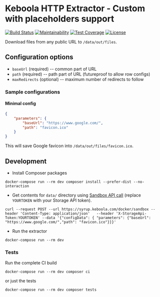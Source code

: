 # Keboola HTTP Extractor - Custom with placeholders support
 
[![Build Status](https://travis-ci.com/keboola/http-extractor-with-placeholders.svg?branch=master)](https://travis-ci.com/keboola/http-extractor-with-placeholders)
[![Maintainability](https://api.codeclimate.com/v1/badges/43e8dd8c4f2e48165160/maintainability)](https://codeclimate.com/github/keboola/http-extractor-with-placeholders/maintainability)
[![Test Coverage](https://api.codeclimate.com/v1/badges/43e8dd8c4f2e48165160/test_coverage)](https://codeclimate.com/github/keboola/http-extractor-with-placeholders/test_coverage)
[![License](https://img.shields.io/badge/license-MIT-blue.svg)](https://github.com/keboola/http-extractor-with-placeholders/blob/master/LICENSE.md)


Download files from any public URL to `/data/out/files`. 

## Configuration options

- `baseUrl` (required) -- common part of URL
- `path` (required) -- path part of URL (futureproof to allow row configs)
- `maxRedirects` (optional) -- maximum number of redirects to follow

### Sample configurations

#### Minimal config

```json
{
    "parameters": {
        "baseUrl": "https://www.google.com/",
        "path": "favicon.ico"
    }
}
```

This will save Google favicon into `/data/out/files/favicon.ico`. 

## Development

- Install Composer packages

```
docker-compose run --rm dev composer install --prefer-dist --no-interaction
```

- Get contents for `data/` directory using [Sandbox API call](https://developers.keboola.com/extend/common-interface/sandbox/) (replace `YOURTOKEN` with your Storage API token). 

```
curl --request POST --url https://syrup.keboola.com/docker/sandbox --header 'Content-Type: application/json'   --header 'X-StorageApi-Token:YOURTOKEN' --data '{"configData": { "parameters": {"baseUrl": "https://www.google.com/","path": "favicon.ico"}}}'
```


- Run the extractor 

```
docker-compose run --rm dev
```

### Tests
Run the complete CI build

```
docker-compose run --rm dev composer ci
```

or just the tests

```
docker-compose run --rm dev composer tests
```
